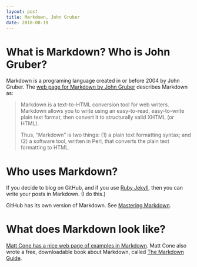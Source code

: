 ```yaml
---
layout: post
title: Markdown, John Gruber
date: 2018-08-19
---
```


# What is Markdown? Who is John Gruber?

Markdown is a programing language created in or before 2004 by John Gruber. The [web page for Markdown by John Gruber](https://daringfireball.net/projects/markdown/) describes Markdown as:

> Markdown is a text-to-HTML conversion tool for web writers. Markdown allows you to write using an easy-to-read, easy-to-write plain text format, then convert it to structurally valid XHTML (or HTML).
>
> Thus, “Markdown” is two things: (1) a plain text formatting syntax; and (2) a software tool, written in Perl, that converts the plain text formatting to HTML.

# Who uses Markdown?

If you decide to blog on GitHub, and if you use [Ruby Jekyll](https://jekyllrb.com/), then you can write your posts in Markdown. (I do this.)

GitHub has its own version of Markdown. See [Mastering Markdown](https://guides.github.com/features/mastering-markdown/).

# What does Markdown look like?

[Matt Cone has a nice web page of examples in Markdown](https://www.markdownguide.org/basic-syntax). Matt Cone also wrote a free, downloadable book about Markdown, called [The Markdown Guide](https://www.markdownguide.org/book).
